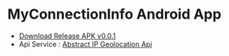 # MyConnectionInfo Android App
- [Download Release APK v0.0.1](https://github.com/ibodev1/MyConnectionInfo/releases/tag/v0.0.1)
- Api Service : [Abstract IP Geolocation Api](https://www.abstractapi.com/api/ip-geolocation-api)
